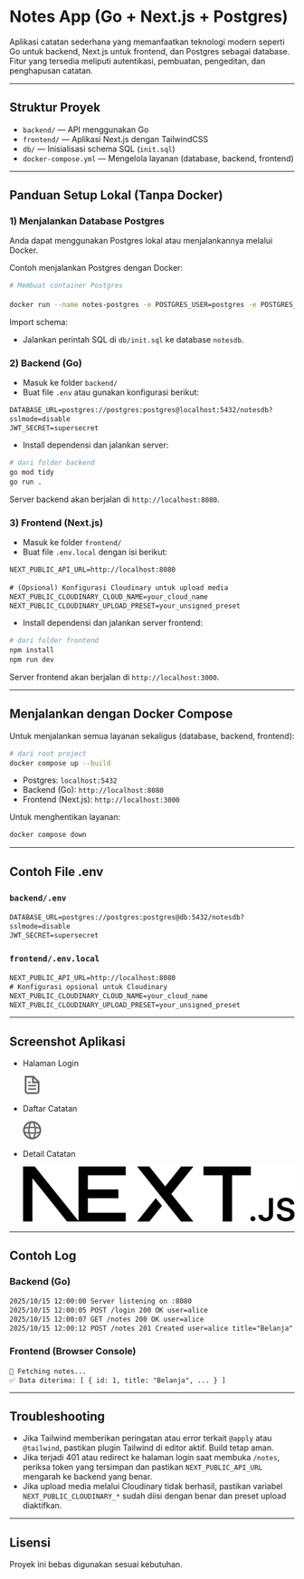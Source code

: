 # Notes App (Go + Next.js + Postgres)

Aplikasi catatan sederhana yang memanfaatkan teknologi modern seperti Go untuk backend, Next.js untuk frontend, dan Postgres sebagai database. Fitur yang tersedia meliputi autentikasi, pembuatan, pengeditan, dan penghapusan catatan.

---

## Struktur Proyek
- `backend/` — API menggunakan Go
- `frontend/` — Aplikasi Next.js dengan TailwindCSS
- `db/` — Inisialisasi schema SQL (`init.sql`)
- `docker-compose.yml` — Mengelola layanan (database, backend, frontend)

---

## Panduan Setup Lokal (Tanpa Docker)

### 1) Menjalankan Database Postgres
Anda dapat menggunakan Postgres lokal atau menjalankannya melalui Docker.

Contoh menjalankan Postgres dengan Docker:
```bash
# Membuat container Postgres

docker run --name notes-postgres -e POSTGRES_USER=postgres -e POSTGRES_PASSWORD=postgres -e POSTGRES_DB=notesdb -p 5432:5432 -v notes_db_data:/var/lib/postgresql/data -d postgres:15
```

Import schema:
- Jalankan perintah SQL di `db/init.sql` ke database `notesdb`.

### 2) Backend (Go)
- Masuk ke folder `backend/`
- Buat file `.env` atau gunakan konfigurasi berikut:
```env
DATABASE_URL=postgres://postgres:postgres@localhost:5432/notesdb?sslmode=disable
JWT_SECRET=supersecret
```
- Install dependensi dan jalankan server:
```bash
# dari folder backend
go mod tidy
go run .
```
Server backend akan berjalan di `http://localhost:8080`.

### 3) Frontend (Next.js)
- Masuk ke folder `frontend/`
- Buat file `.env.local` dengan isi berikut:
```env
NEXT_PUBLIC_API_URL=http://localhost:8080

# (Opsional) Konfigurasi Cloudinary untuk upload media
NEXT_PUBLIC_CLOUDINARY_CLOUD_NAME=your_cloud_name
NEXT_PUBLIC_CLOUDINARY_UPLOAD_PRESET=your_unsigned_preset
```
- Install dependensi dan jalankan server frontend:
```bash
# dari folder frontend
npm install
npm run dev
```
Server frontend akan berjalan di `http://localhost:3000`.

---

## Menjalankan dengan Docker Compose

Untuk menjalankan semua layanan sekaligus (database, backend, frontend):
```bash
# dari root project
docker compose up --build
```
- Postgres: `localhost:5432`
- Backend (Go): `http://localhost:8080`
- Frontend (Next.js): `http://localhost:3000`

Untuk menghentikan layanan:
```bash
docker compose down
```

---

## Contoh File .env

### `backend/.env`
```env
DATABASE_URL=postgres://postgres:postgres@db:5432/notesdb?sslmode=disable
JWT_SECRET=supersecret
```

### `frontend/.env.local`
```env
NEXT_PUBLIC_API_URL=http://localhost:8080
# Konfigurasi opsional untuk Cloudinary
NEXT_PUBLIC_CLOUDINARY_CLOUD_NAME=your_cloud_name
NEXT_PUBLIC_CLOUDINARY_UPLOAD_PRESET=your_unsigned_preset
```

---

## Screenshot Aplikasi

- Halaman Login

  ![Login](frontend/public/file.svg)

- Daftar Catatan

  ![Notes](frontend/public/globe.svg)

- Detail Catatan

  ![Modal](frontend/public/next.svg)

---

## Contoh Log

### Backend (Go)
```text
2025/10/15 12:00:00 Server listening on :8080
2025/10/15 12:00:05 POST /login 200 OK user=alice
2025/10/15 12:00:07 GET /notes 200 OK user=alice
2025/10/15 12:00:12 POST /notes 201 Created user=alice title="Belanja"
```

### Frontend (Browser Console)
```text
🚀 Fetching notes...
✅ Data diterima: [ { id: 1, title: "Belanja", ... } ]
```

---

## Troubleshooting
- Jika Tailwind memberikan peringatan atau error terkait `@apply` atau `@tailwind`, pastikan plugin Tailwind di editor aktif. Build tetap aman.
- Jika terjadi 401 atau redirect ke halaman login saat membuka `/notes`, periksa token yang tersimpan dan pastikan `NEXT_PUBLIC_API_URL` mengarah ke backend yang benar.
- Jika upload media melalui Cloudinary tidak berhasil, pastikan variabel `NEXT_PUBLIC_CLOUDINARY_*` sudah diisi dengan benar dan preset upload diaktifkan.

---

## Lisensi
Proyek ini bebas digunakan sesuai kebutuhan.

